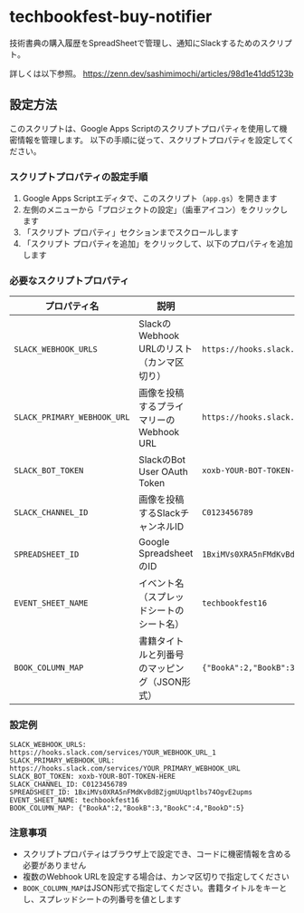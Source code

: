 # techbookfest-buy-notifier

技術書典の購入履歴をSpreadSheetで管理し、通知にSlackするためのスクリプト。

詳しくは以下参照。
https://zenn.dev/sashimimochi/articles/98d1e41dd5123b

## 設定方法

このスクリプトは、Google Apps Scriptのスクリプトプロパティを使用して機密情報を管理します。
以下の手順に従って、スクリプトプロパティを設定してください。

### スクリプトプロパティの設定手順

1. Google Apps Scriptエディタで、このスクリプト（`app.gs`）を開きます
2. 左側のメニューから「プロジェクトの設定」（歯車アイコン）をクリックします
3. 「スクリプト プロパティ」セクションまでスクロールします
4. 「スクリプト プロパティを追加」をクリックして、以下のプロパティを追加します

### 必要なスクリプトプロパティ

| プロパティ名 | 説明 | 例 |
|------------|------|-----|
| `SLACK_WEBHOOK_URLS` | SlackのWebhook URLのリスト（カンマ区切り） | `https://hooks.slack.com/services/YOUR_WEBHOOK_URL_1,https://hooks.slack.com/services/YOUR_WEBHOOK_URL_2` |
| `SLACK_PRIMARY_WEBHOOK_URL` | 画像を投稿するプライマリーのWebhook URL | `https://hooks.slack.com/services/YOUR_PRIMARY_WEBHOOK_URL` |
| `SLACK_BOT_TOKEN` | SlackのBot User OAuth Token | `xoxb-YOUR-BOT-TOKEN-HERE` |
| `SLACK_CHANNEL_ID` | 画像を投稿するSlackチャンネルID | `C0123456789` |
| `SPREADSHEET_ID` | Google SpreadsheetのID | `1BxiMVs0XRA5nFMdKvBdBZjgmUUqptlbs74OgvE2upms` |
| `EVENT_SHEET_NAME` | イベント名（スプレッドシートのシート名） | `techbookfest16` |
| `BOOK_COLUMN_MAP` | 書籍タイトルと列番号のマッピング（JSON形式） | `{"BookA":2,"BookB":3,"BookC":4,"BookD":5}` |

### 設定例

```
SLACK_WEBHOOK_URLS: https://hooks.slack.com/services/YOUR_WEBHOOK_URL_1
SLACK_PRIMARY_WEBHOOK_URL: https://hooks.slack.com/services/YOUR_PRIMARY_WEBHOOK_URL
SLACK_BOT_TOKEN: xoxb-YOUR-BOT-TOKEN-HERE
SLACK_CHANNEL_ID: C0123456789
SPREADSHEET_ID: 1BxiMVs0XRA5nFMdKvBdBZjgmUUqptlbs74OgvE2upms
EVENT_SHEET_NAME: techbookfest16
BOOK_COLUMN_MAP: {"BookA":2,"BookB":3,"BookC":4,"BookD":5}
```

### 注意事項

- スクリプトプロパティはブラウザ上で設定でき、コードに機密情報を含める必要がありません
- 複数のWebhook URLを設定する場合は、カンマ区切りで指定してください
- `BOOK_COLUMN_MAP`はJSON形式で指定してください。書籍タイトルをキーとし、スプレッドシートの列番号を値とします
